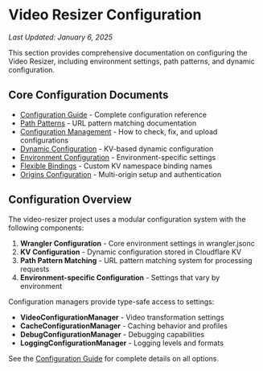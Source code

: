 # Video Resizer Configuration

*Last Updated: January 6, 2025*

This section provides comprehensive documentation on configuring the Video Resizer, including environment settings, path patterns, and dynamic configuration.

## Core Configuration Documents

- [Configuration Guide](./configuration-guide.md) - Complete configuration reference
- [Path Patterns](./path-patterns.md) - URL pattern matching documentation
- [Configuration Management](./config-management.md) - How to check, fix, and upload configurations
- [Dynamic Configuration](./dynamic-config.md) - KV-based dynamic configuration
- [Environment Configuration](./environment-config.md) - Environment-specific settings
- [Flexible Bindings](./flexible-bindings.md) - Custom KV namespace binding names
- [Origins Configuration](./origins-configuration.md) - Multi-origin setup and authentication

## Configuration Overview

The video-resizer project uses a modular configuration system with the following components:

1. **Wrangler Configuration** - Core environment settings in wrangler.jsonc
2. **KV Configuration** - Dynamic configuration stored in Cloudflare KV
3. **Path Pattern Matching** - URL pattern matching system for processing requests
4. **Environment-specific Configuration** - Settings that vary by environment

Configuration managers provide type-safe access to settings:

- **VideoConfigurationManager** - Video transformation settings
- **CacheConfigurationManager** - Caching behavior and profiles
- **DebugConfigurationManager** - Debugging capabilities
- **LoggingConfigurationManager** - Logging levels and formats

See the [Configuration Guide](./configuration-guide.md) for complete details on all options.